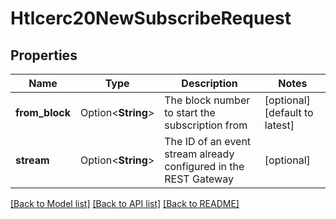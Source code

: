 # Htlcerc20NewSubscribeRequest

## Properties

Name | Type | Description | Notes
------------ | ------------- | ------------- | -------------
**from_block** | Option<**String**> | The block number to start the subscription from | [optional][default to latest]
**stream** | Option<**String**> | The ID of an event stream already configured in the REST Gateway | [optional]

[[Back to Model list]](../README.md#documentation-for-models) [[Back to API list]](../README.md#documentation-for-api-endpoints) [[Back to README]](../README.md)


